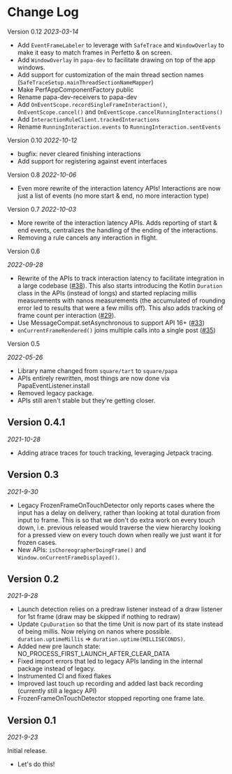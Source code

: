 Change Log
==========

Version 0.12
_2023-03-14_

* Add `EventFrameLabeler` to leverage with `SafeTrace` and `WindowOverlay` to make it easy to match frames in Perfetto & on screen.
* Add `WindowOverlay` in `papa-dev` to facilitate drawing on top of the app windows.
* Add support for customization of the main thread section names (`SafeTraceSetup.mainThreadSectionNameMapper`)
* Make PerfAppComponentFactory public
* Rename papa-dev-receivers to papa-dev
* Add `OnEventScope.recordSingleFrameInteraction()`, `OnEventScope.cancel()` and `OnEventScope.cancelRunningInteractions()`
* Add `InteractionRuleClient.trackedInteractions`
* Rename `RunningInteraction.events` to `RunningInteraction.sentEvents`

Version 0.10
_2022-10-12_

* bugfix: never cleared finishing interactions
* Add support for registering against event interfaces

Version 0.8
_2022-10-06_

* Even more rewrite of the interaction latency APIs! Interactions are now just a list of events (no more start & end, no more interaction type)

Version 0.7
_2022-10-03_

* More rewrite of the interaction latency APIs. Adds reporting of start & end events, centralizes the handling of the ending of the interactions.
* Removing a rule cancels any interaction in flight.

Version 0.6

_2022-09-28_

* Rewrite of the APIs to track interaction latency to facilitate integration in a large codebase ([#38](https://github.com/square/papa/pull/38)). This also starts introducing the Kotlin `Duration` class in the APIs (instead of longs) and started replacing millis measurements with nanos measurements (the accumulated of rounding error led to results that were a few millis off). This also adds tracking of frame count per interaction ([#29](https://github.com/square/papa/issues/29)).
* Use MessageCompat.setAsynchronous to support API 16+ ([#33](https://github.com/square/papa/pull/33))
* `onCurrentFrameRendered()` joins multiple calls into a single post ([#35](https://github.com/square/papa/issues/35))

Version 0.5

_2022-05-26_

* Library name changed from `square/tart` to `square/papa`
* APIs entirely rewritten, most things are now done via PapaEventListener.install
* Removed legacy package.
* APIs still aren't stable but they're getting closer.

Version 0.4.1
-----------

_2021-10-28_

* Adding atrace traces for touch tracking, leveraging Jetpack tracing.

Version 0.3
-----------

_2021-9-30_

* Legacy FrozenFrameOnTouchDetector only reports cases where the input has a delay on delivery, rather than looking at total duration from input to frame. This is so that we don't do extra work on every touch down, i.e. previous released would traverse the view hierarchy looking for a pressed view on every touch down when really we just want it for frozen cases.
* New APIs: `isChoreographerDoingFrame()` and ` Window.onCurrentFrameDisplayed()`.

Version 0.2
-----------

_2021-9-28_


* Launch detection relies on a predraw listener instead of a draw listener for 1st frame (draw may be skipped if nothing to redraw)
* Update `CpuDuration` so that the time Unit is now part of its state instead of being millis. Now relying on nanos where possible. `duration.uptimeMillis` => `duration.uptime(MILLISECONDS)`.
* Added new pre launch state: NO_PROCESS_FIRST_LAUNCH_AFTER_CLEAR_DATA
* Fixed import errors that led to legacy APIs landing in the internal package instead of legacy.
* Instrumented CI and fixed flakes
* Improved last touch up recording and added last back recording (currently still a legacy API)
* FrozenFrameOnTouchDetector stopped reporting one frame late.

Version 0.1
-----------

_2021-9-23_

Initial release.

* Let's do this!